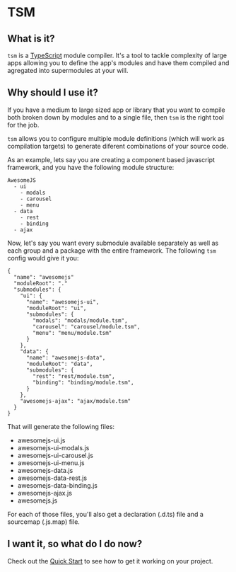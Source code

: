 # TSM

## What is it?

`tsm` is a [TypeScript](http://typescriptlang.org) module compiler. It's a tool to tackle complexity of large apps allowing you to define the app's modules and have them compiled and agregated into supermodules at your will.

## Why should I use it?

If you have a medium to large sized app or library that you want to compile both broken down by modules and to a single file, then `tsm` is the right tool for the job.

`tsm` allows you to configure multiple module definitions (which will work as compilation targets) to generate diferent combinations of your source code.

As an example, lets say you are creating a component based javascript framework, and you have the following module structure:

    AwesomeJS
      - ui
        - modals
        - carousel
        - menu
      - data
        - rest
        - binding
      - ajax

Now, let's say you want every submodule available separately as well as each group and a package with the entire framework. The following `tsm` config would give it you:

    {
      "name": "awesomejs"
      "moduleRoot": "."
      "submodules": {
        "ui": {
          "name": "awesomejs-ui",
          "moduleRoot": "ui",
          "submodules": {
            "modals": "modals/module.tsm",
            "carousel": "carousel/module.tsm",
            "menu": "menu/module.tsm"
          }
        },
        "data": {
          "name": "awesomejs-data",
          "moduleRoot": "data",
          "submodules": {
            "rest": "rest/module.tsm",
            "binding": "binding/module.tsm",
          }
        },
        "awesomejs-ajax": "ajax/module.tsm"
      }
    }

That will generate the following files:
  
  - awesomejs-ui.js
  - awesomejs-ui-modals.js 
  - awesomejs-ui-carousel.js 
  - awesomejs-ui-menu.js 
  - awesomejs-data.js
  - awesomejs-data-rest.js
  - awesomejs-data-binding.js
  - awesomejs-ajax.js
  - awesomejs.js

For each of those files, you'll also get a declaration (.d.ts) file and a sourcemap (.js.map) file.

## I want it, so what do I do now?

Check out the [Quick Start](https://github.com/theblacksmith/tsm/wiki/Quick-Start) to see how to get it working on your project.